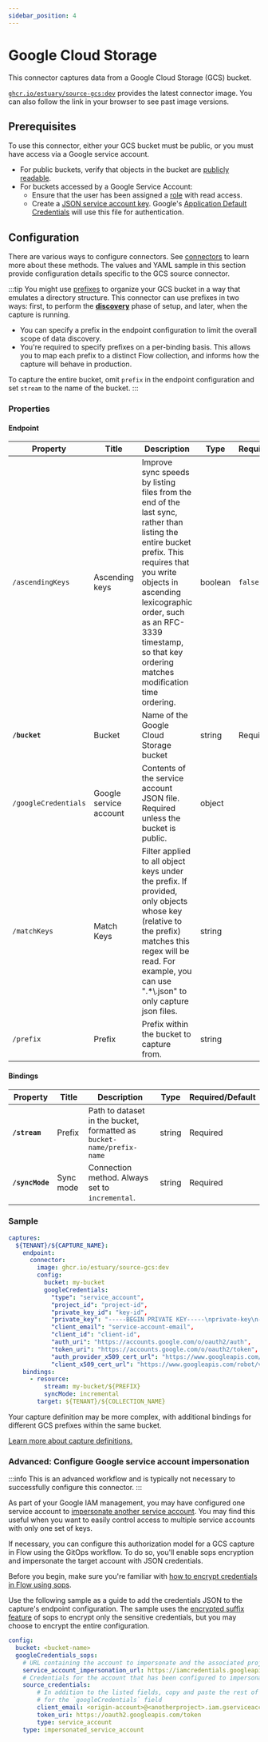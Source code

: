 ```yaml
---
sidebar_position: 4
---
```

# Google Cloud Storage

This connector captures data from a Google Cloud Storage (GCS) bucket.

[`ghcr.io/estuary/source-gcs:dev`](https://ghcr.io/estuary/source-gcs:dev) provides the latest connector image. You can also follow the link in your browser to see past image versions.

## Prerequisites

To use this connector, either your GCS bucket must be public, or you must have access via a Google service account.

* For public buckets, verify that objects in the bucket are [publicly readable](https://cloud.google.com/storage/docs/access-control/making-data-public).
* For buckets accessed by a Google Service Account:
    * Ensure that the user has been assigned a [role](https://cloud.google.com/iam/docs/understanding-roles) with read access.
    * Create a [JSON service account key](https://cloud.google.com/iam/docs/creating-managing-service-account-keys#creating). Google's [Application Default Credentials](https://cloud.google.com/docs/authentication/production) will use this file for authentication.

## Configuration

There are various ways to configure connectors. See [connectors](../../../concepts/connectors.md#using-connectors) to learn more about these methods. The values and YAML sample in this section provide configuration details specific to the GCS source connector.

:::tip
You might use [prefixes](https://cloud.google.com/storage/docs/samples/storage-list-files-with-prefix) to organize your GCS bucket
in a way that emulates a directory structure.
This connector can use prefixes in two ways: first, to perform the [**discovery**](../../../concepts/connectors.md#flowctl-discover) phase of setup, and later, when the capture is running.

* You can specify a prefix in the endpoint configuration to limit the overall scope of data discovery.
* You're required to specify prefixes on a per-binding basis. This allows you to map each prefix to a distinct Flow collection,
and informs how the capture will behave in production.

To capture the entire bucket, omit `prefix` in the endpoint configuration and set `stream` to the name of the bucket.
:::

### Properties

#### Endpoint

| Property | Title | Description | Type | Required/Default |
|---|---|---|---|---|
| `/ascendingKeys` | Ascending keys | Improve sync speeds by listing files from the end of the last sync, rather than listing the entire bucket prefix. This requires that you write objects in ascending lexicographic order, such as an RFC-3339 timestamp, so that key ordering matches modification time ordering. | boolean | `false` |
| **`/bucket`** | Bucket | Name of the Google Cloud Storage bucket | string | Required |
| `/googleCredentials` | Google service account | Contents of the service account JSON file. Required unless the bucket is public.| object |  |
| `/matchKeys` | Match Keys | Filter applied to all object keys under the prefix. If provided, only objects whose key (relative to the prefix) matches this regex will be read. For example, you can use &quot;.&#x2A;&#x5C;.json&quot; to only capture json files. | string |  |
| `/prefix` | Prefix | Prefix within the bucket to capture from. | string |  |

#### Bindings

| Property | Title | Description | Type | Required/Default |
|---|---|---|---|---|
| **`/stream`** | Prefix | Path to dataset in the bucket, formatted as `bucket-name/prefix-name` | string | Required |
| **`/syncMode`** | Sync mode | Connection method. Always set to `incremental`. | string | Required |

### Sample


```yaml
captures:
  ${TENANT}/${CAPTURE_NAME}:
    endpoint:
      connector:
        image: ghcr.io/estuary/source-gcs:dev
        config:
          bucket: my-bucket
          googleCredentials:
            "type": "service_account",
            "project_id": "project-id",
            "private_key_id": "key-id",
            "private_key": "-----BEGIN PRIVATE KEY-----\nprivate-key\n-----END PRIVATE KEY-----\n",
            "client_email": "service-account-email",
            "client_id": "client-id",
            "auth_uri": "https://accounts.google.com/o/oauth2/auth",
            "token_uri": "https://accounts.google.com/o/oauth2/token",
            "auth_provider_x509_cert_url": "https://www.googleapis.com/oauth2/v1/certs",
            "client_x509_cert_url": "https://www.googleapis.com/robot/v1/metadata/x509/service-account-email"
    bindings:
      - resource:
          stream: my-bucket/${PREFIX}
          syncMode: incremental
        target: ${TENANT}/${COLLECTION_NAME}

```

Your capture definition may be more complex, with additional bindings for different GCS prefixes within the same bucket.

[Learn more about capture definitions.](../../../concepts/captures.md#pull-captures)

### Advanced: Configure Google service account impersonation

:::info
This is an advanced workflow and is typically not necessary to successfully configure this connector.
:::

As part of your Google IAM management, you may have configured one service account to [impersonate another service account](https://cloud.google.com/iam/docs/impersonating-service-accounts).
You may find this useful when you want to easily control access to multiple service accounts with only one set of keys.

If necessary, you can configure this authorization model for a GCS capture in Flow using the GitOps workflow.
To do so, you'll enable sops encryption and impersonate the target account with JSON credentials.

Before you begin, make sure you're familiar with [how to encrypt credentials in Flow using sops](./../../../concepts/connectors.md#protecting-secrets).

Use the following sample as a guide to add the credentials JSON to the capture's endpoint configuration.
The sample uses the [encrypted suffix feature](../../../concepts/connectors.md#example-protect-portions-of-a-configuration) of sops to encrypt only the sensitive credentials, but you may choose to encrypt the entire configuration.

```yaml
config:
  bucket: <bucket-name>
  googleCredentials_sops:
    # URL containing the account to impersonate and the associated project
    service_account_impersonation_url: https://iamcredentials.googleapis.com/v1/projects/-/serviceAccounts/<target-account>@<project>.iam.gserviceaccount.com:generateAccessToken
    # Credentials for the account that has been configured to impersonate the target.
    source_credentials:
        # In addition to the listed fields, copy and paste the rest of your JSON key file as your normally would
        # for the `googleCredentials` field
        client_email: <origin-account>@<anotherproject>.iam.gserviceaccount.com
        token_uri: https://oauth2.googleapis.com/token
        type: service_account
    type: impersonated_service_account
```
